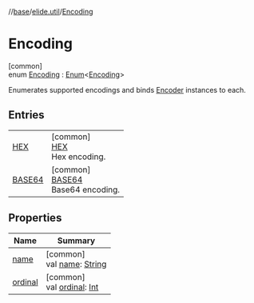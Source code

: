 //[base](../../../index.md)/[elide.util](../index.md)/[Encoding](index.md)

# Encoding

[common]\
enum [Encoding](index.md) : [Enum](https://kotlinlang.org/api/latest/jvm/stdlib/kotlin/-enum/index.html)&lt;[Encoding](index.md)&gt; 

Enumerates supported encodings and binds [Encoder](../-encoder/index.md) instances to each.

## Entries

| | |
|---|---|
| [HEX](-h-e-x/index.md) | [common]<br>[HEX](-h-e-x/index.md)<br>Hex encoding. |
| [BASE64](-b-a-s-e64/index.md) | [common]<br>[BASE64](-b-a-s-e64/index.md)<br>Base64 encoding. |

## Properties

| Name | Summary |
|---|---|
| [name](-b-a-s-e64/index.md#-372974862%2FProperties%2F-1416663450) | [common]<br>val [name](-b-a-s-e64/index.md#-372974862%2FProperties%2F-1416663450): [String](https://kotlinlang.org/api/latest/jvm/stdlib/kotlin/-string/index.html) |
| [ordinal](-b-a-s-e64/index.md#-739389684%2FProperties%2F-1416663450) | [common]<br>val [ordinal](-b-a-s-e64/index.md#-739389684%2FProperties%2F-1416663450): [Int](https://kotlinlang.org/api/latest/jvm/stdlib/kotlin/-int/index.html) |
